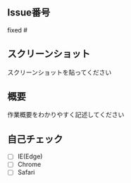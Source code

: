 ## Issue番号

fixed #

## スクリーンショット

スクリーンショットを貼ってください

## 概要

作業概要をわかりやすく記述してください

## 自己チェック

- [ ] IE(Edge)
- [ ] Chrome
- [ ] Safari
